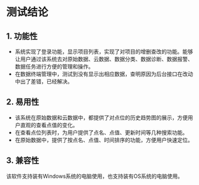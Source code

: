 # 测试结论

## 1. 功能性

* 系统实现了登录功能，显示项目列表，实现了对项目的增删查改的功能。能够让用户通过该系统去对原始数据、云数据、数据分类、数据诊断、数据报警、数据任务进行方便的管理和操作。
* 在数据终端管理中，测试到没有显示出相应数据，查明原因为后台接口在改动中出了差错，已经解决。

## 2. 易用性

* 该系统在原始数据和云数据中，都提供了对点位的历史趋势图的展示，方便用户直观的查看点值的变化。
* 在查看点位列表时，为用户提供了点名、点值、更新时间等几种搜索功能。
* 在原始数据中，提供了按点名、点值、时间排序的功能，方便用户快速定位。

## 3. 兼容性

该软件支持装有Windows系统的电脑使用，也支持装有OS系统的电脑使用。

